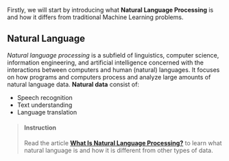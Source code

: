 

Firstly, we will start by introducing what **Natural Language Processing** is and how it differs from traditional Machine Learning problems.

## Natural Language

*Natural language processing* is a subfield of linguistics, computer science, information engineering, and artificial intelligence concerned with the interactions between computers and human (natural) languages. It focuses on how programs and computers process and analyze large amounts of natural language data. **Natural data** consist of:

- Speech recognition
- Text understanding
- Language translation

> #### Instruction
> Read the article [**What Is Natural Language Processing?**](https://machinelearningmastery.com/natural-language-processing/) to learn what natural language is and how it is different from other types of data.


